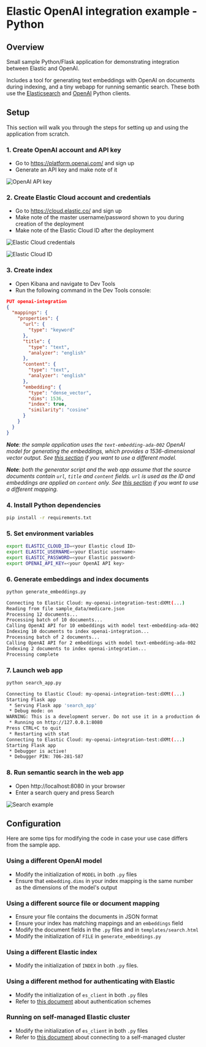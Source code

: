 # Elastic OpenAI integration example - Python

## Overview

Small sample Python/Flask application for demonstrating integration between Elastic and OpenAI.

Includes a tool for generating text embeddings with OpenAI on documents during indexing, and a tiny webapp for running semantic search. These both use the [Elasticsearch](https://github.com/elastic/elasticsearch-py) and [OpenAI](https://github.com/openai/openai-python) Python clients.

## Setup

This section will walk you through the steps for setting up and using the application from scratch.

### 1. Create OpenAI account and API key

* Go to https://platform.openai.com/ and sign up
* Generate an API key and make note of it

![OpenAI API key](images/openai_api_key.png)

### 2. Create Elastic Cloud account and credentials

* Go to https://cloud.elastic.co/ and sign up
* Make note of the master username/password shown to you during creation of the deployment
* Make note of the Elastic Cloud ID after the deployment

![Elastic Cloud credentials](images/elastic_credentials.png)

![Elastic Cloud ID](images/elastic_cloud_id.png)

### 3. Create index

* Open Kibana and navigate to Dev Tools
* Run the following command in the Dev Tools console:

```json
PUT openai-integration
{
  "mappings": {
    "properties": {
      "url": {
        "type": "keyword"
      },
      "title": {
        "type": "text",
        "analyzer": "english"
      },
      "content": {
        "type": "text",
        "analyzer": "english"
      },
      "embedding": {
        "type": "dense_vector",
        "dims": 1536,
        "index": true,
        "similarity": "cosine"
      }
    }
  }
}
```
 
_**Note**: the sample application uses the `text-embedding-ada-002` OpenAI model for generating the embeddings, which provides a 1536-dimensional vector output. See [this section](#using-a-different-openai-model) if you want to use a different model._

_**Note**: both the generator script and the web app assume that the source documents contain `url`, `title` and `content` fields. `url` is used as the ID and embeddings are applied on `content` only. See [this section](#using-a-different-source-file-or-document-mapping) if you want to use a different mapping._


### 4. Install Python dependencies

```sh
pip install -r requirements.txt
```

### 5. Set environment variables

```sh
export ELASTIC_CLOUD_ID=<your Elastic cloud ID>
export ELASTIC_USERNAME=<your Elastic username>
export ELASTIC_PASSWORD=<your Elastic password>
export OPENAI_API_KEY=<your OpenAI API key>
```

### 6. Generate embeddings and index documents

```sh
python generate_embeddings.py

Connecting to Elastic Cloud: my-openai-integration-test:dXMt(...)
Reading from file sample_data/medicare.json
Processing 12 documents...
Processing batch of 10 documents...
Calling OpenAI API for 10 embeddings with model text-embedding-ada-002
Indexing 10 documents to index openai-integration...
Processing batch of 2 documents...
Calling OpenAI API for 2 embeddings with model text-embedding-ada-002
Indexing 2 documents to index openai-integration...
Processing complete
```

### 7. Launch web app

```sh
python search_app.py

Connecting to Elastic Cloud: my-openai-integration-test:dXMt(...)
Starting Flask app
 * Serving Flask app 'search_app'
 * Debug mode: on
WARNING: This is a development server. Do not use it in a production deployment. Use a production WSGI server instead.
 * Running on http://127.0.0.1:8080
Press CTRL+C to quit
 * Restarting with stat
Connecting to Elastic Cloud: my-openai-integration-test:dXMt(...)
Starting Flask app
 * Debugger is active!
 * Debugger PIN: 706-281-587
```

### 8. Run semantic search in the web app

* Open http://localhost:8080 in your browser
* Enter a search query and press Search

![Search example](images/search.png)

## Configuration

Here are some tips for modifying the code in case your use case differs from the sample app.

### Using a different OpenAI model

* Modify the initialization of `MODEL` in both `.py` files
* Ensure that `embedding.dims` in your index mapping is the same number as the dimensions of the model's output

### Using a different source file or document mapping

* Ensure your file contains the documents in JSON format
* Ensure your index has matching mappings and an `embeddings` field
* Modify the document fields in the `.py` files and in `templates/search.html`
* Modify the initialization of `FILE` in `generate_embeddings.py` 

### Using a different Elastic index

* Modify the initialization of `INDEX` in both `.py` files.

### Using a different method for authenticating with Elastic

* Modify the initialization of `es_client` in both `.py` files
* Refer to [this document](https://www.elastic.co/guide/en/elasticsearch/client/python-api/current/connecting.html#authentication) about authentication schemes

### Running on self-managed Elastic cluster

* Modify the initialization of `es_client` in both `.py` files
* Refer to [this document](https://www.elastic.co/guide/en/elasticsearch/client/python-api/current/connecting.html#connect-self-managed-new) about connecting to a self-managed cluster
